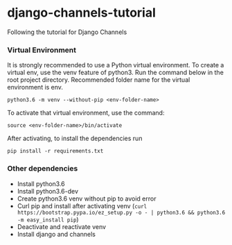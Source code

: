 # django-channels-tutorial
Following the tutorial for Django Channels


### Virtual Environment
It is strongly recommended to use a Python virtual environment. To create a virtual env, use the venv feature of python3. Run the command below in the root project directory. Recommended folder name for the virtual environment is env.
```
python3.6 -m venv --without-pip <env-folder-name>
```


To activate that virtual environment, use the command:
```
source <env-folder-name>/bin/activate
```

After activating, to install the dependencies run
```
pip install -r requirements.txt
```

### Other dependencies
 - Install python3.6
 - Install python3.6-dev
 - Create python3.6 venv without pip to avoid error
 - Curl pip and install after activating venv (`curl https://bootstrap.pypa.io/ez_setup.py -o - | python3.6 && python3.6 -m easy_install pip`)
 - Deactivate and reactivate venv
 - Install django and channels